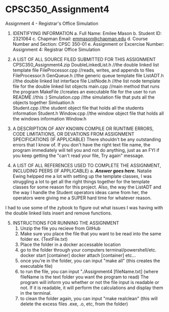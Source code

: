 # CPSC350_Assignment4
Assignment 4 - Registrar's Office Simulation

1. IDENTIFYING INFORMATION
a. Full Name: Emilee Mason
b. Student ID: 2321064
c. Chapman Email: emmason@chapman.edu
d. Course Number and Section: CPSC 350-01
e. Assignment or Excercise Number: Assignment 4: Registrar Office Simulation 

2. A LIST OF ALL SOURCE FILED SUBMITTED FOR THIS ASSIGNMENT
CPSC350_Assignment4.zip
	DoubleLinkedList.h	//the double linked list template file
	FileProcessor.cpp	//reads, writes, and appends to files
	FileProcessor.h
	GenQueue.h		//the generic queue template file
	ListADT.h		//the double linked list interface file
	ListNode.h		//the list node template file for the double linked list objects
	main.cpp		//main method that runs the program
	MakeFile		//creates an executable file for the user to run
	README			//this :)
	Simulation.cpp		//the simulation file that puts all the objects together
	Simluation.h		
	Student.cpp		//the student object file that holds all the students information
	Student.h
	Window.cpp		//the window object file that holds all the windows information
	Window.h
	


3. A DESCRIPTION OF ANY KNOWN COMPILE OR RUNTIME ERRORS, CODE LIMITATIONS, OR DEVATIONS FROM ASSIGNMENT SPECIFICATIONS (IF APPLICABLE)
There shouldn't be any outstanding errors that I know of. If you don't have the right text file name, the program
immediately will tell you and not do anything, just as an FYI if you keep getting the "can't read your file, Try
again" message. 

4. A LIST OF ALL REFERENCES USED TO COMPLETE THE ASSIGNMENT, INCLUDING PEERS (IF APPLICABLE)
a. ***Answer goes here.***
Natalie Ewing helpped me a lot with setting up the template classes, I was struggling a 
lot to get all the right things together for the template classes for some reason for 
this project. Also, the way the ListADT and the way I handle the Student operators ideas
came from her, the operators were giving me a SUPER hard time for whatever reason. 

I had to use some of the zybook to figure out what issues I was having with the double
linked lists insert and remove functions.


5. INSTRUCTIONS FOR RUNNING THE ASSIGNMENT
	1) Unzip the file you recieve from GitHub
	2) Make sure you place the file that you want to be read into the same folder
		ex. (TextFile.txt)
	3) Place the folder in a docker accessable location
	4) go to the folder through your computers terminal/powershell/etc.
		docker start [container]
		docker attach [container] etc...
	5) once you're in the folder, you can input
		"make all" (this creates the executable file)
	6) to run the file, you can input 
		"./Assignment4 [fileName.txt] (where fileName is the text folder you want the program to read)
		The program will inform you whether or not the file input is readable or not. 
		If it is readable, it will perform the calculations and display them in the terminal.
	7) to clean the folder again, you can input 
		"make realclean" (this will delete the excess files .exe, .o, etc, from the folder)
